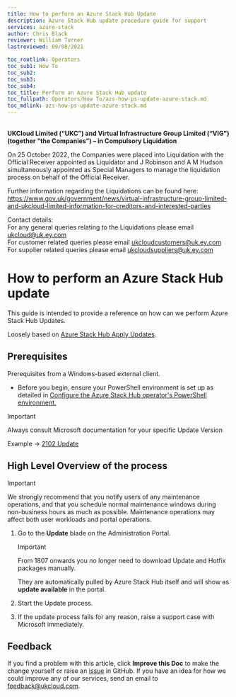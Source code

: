 ```yaml
---
title: How to perform an Azure Stack Hub Update
description: Azure Stack Hub update procedure guide for support
services: azure-stack
author: Chris Black
reviewer: William Turner
lastreviewed: 09/08/2021

toc_rootlink: Operators
toc_sub1: How To
toc_sub2:
toc_sub3:
toc_sub4:
toc_title: Perform an Azure Stack Hub update
toc_fullpath: Operators/How To/azs-how-ps-update-azure-stack.md
toc_mdlink: azs-how-ps-update-azure-stack.md
---
```


<br>**UKCloud Limited (“UKC”) and Virtual Infrastructure Group Limited (“VIG”) (together “the Companies”) – in Compulsory Liquidation**

On 25 October 2022, the Companies were placed into Liquidation with the Official Receiver appointed as Liquidator and J Robinson and A M Hudson simultaneously appointed as Special Managers to manage the liquidation process on behalf of the Official Receiver.

Further information regarding the Liquidations can be found here: <https://www.gov.uk/government/news/virtual-infrastructure-group-limited-and-ukcloud-limited-information-for-creditors-and-interested-parties>

Contact details:<br>
For any general queries relating to the Liquidations please email <ukcloud@uk.ey.com><br>
For customer related queries please email <ukcloudcustomers@uk.ey.com><br>
For supplier related queries please email <ukcloudsuppliers@uk.ey.com>

# How to perform an Azure Stack Hub update

This guide is intended to provide a reference on how can we perform Azure Stack Hub Updates.

Loosely based on [Azure Stack Hub Apply Updates](https://docs.microsoft.com/en-us/azure/azure-stack/azure-stack-apply-updates).

## Prerequisites

Prerequisites from a Windows-based external client.

* Before you begin, ensure your PowerShell environment is set up as detailed in [Configure the Azure Stack Hub operator's PowerShell environment.](azs-how-configure-powershell-operators.md)

> [!IMPORTANT]
> Always consult Microsoft documentation for your specific Update Version
>
> Example -> [2102 Update](https://docs.microsoft.com/en-us/azure-stack/operator/release-notes?view=azs-2102)

## High Level Overview of the process

> [!IMPORTANT]
>
> We strongly recommend that you notify users of any maintenance operations, and that you schedule normal maintenance windows during non-business hours as much as possible. Maintenance operations may affect both user workloads and portal operations.

1. Go to the **Update** blade on the Administration Portal.

    > [!IMPORTANT]
    > From 1807 onwards you no longer need to download Update and Hotfix packages manually.
    >
    > They are automatically pulled by Azure Stack Hub itself and will show as **update available** in the portal.

2. Start the Update process.

3. If the update process fails for any reason, raise a support case with Microsoft immediately.

## Feedback

If you find a problem with this article, click **Improve this Doc** to make the change yourself or raise an [issue](https://github.com/UKCloud/documentation/issues) in GitHub. If you have an idea for how we could improve any of our services, send an email to <feedback@ukcloud.com>.
